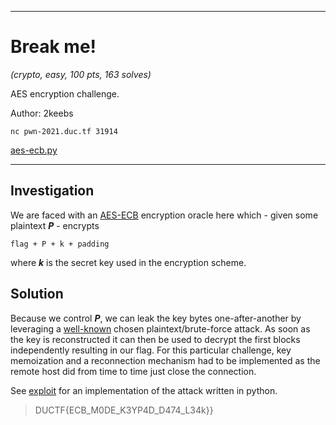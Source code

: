 ___
# Break me!
_(crypto, easy, 100 pts, 163 solves)_

AES encryption challenge.

Author: 2keebs

`nc pwn-2021.duc.tf 31914`

[aes-ecb.py](./aes-ecb.py)
___

## Investigation
We are faced with an [AES-ECB](https://en.wikipedia.org/wiki/Block_cipher_mode_of_operation#Electronic_codebook_(ECB)) encryption oracle here which - given some plaintext _**P**_ - encrypts

```
flag + P + k + padding
```

where _**k**_ is the secret key used in the encryption scheme.

## Solution
Because we control _**P**_, we can leak the key bytes one-after-another by leveraging a [well-known](https://crypto.stackexchange.com/a/46921) chosen plaintext/brute-force attack. As soon as the key is reconstructed it can then be used to
decrypt the first blocks independently resulting in our flag. For this particular challenge, key memoization and a reconnection mechanism had to be implemented as the remote host did from time to time just close the connection.

See [exploit](./exploit.py) for an implementation of the attack written in python.

> DUCTF{ECB_M0DE_K3YP4D_D474_L34k}}
